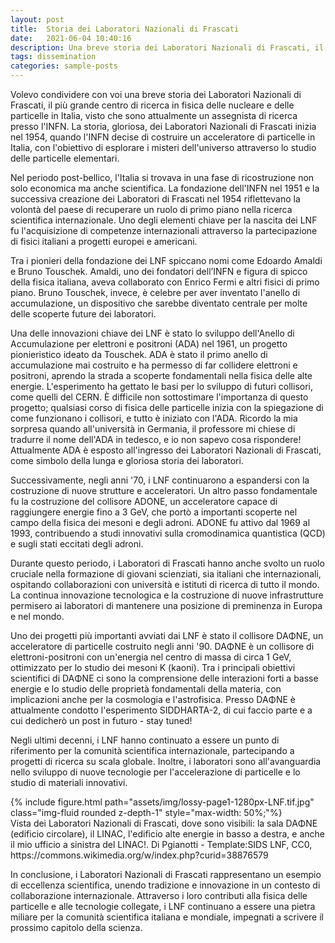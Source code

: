 ```yaml
---
layout: post
title:  Storia dei Laboratori Nazionali di Frascati
date:   2021-06-04 10:40:16
description: Una breve storia dei Laboratori Nazionali di Frascati, il più grande centro di ricerca in fisica delle nucleare e delle particelle in Italia.
tags: dissemination
categories: sample-posts
---
```


Volevo condividere con voi una breve storia dei Laboratori Nazionali di Frascati, il più grande centro di ricerca in fisica delle nucleare e delle particelle in Italia, visto che sono attualmente un assegnista di ricerca presso l'INFN. 
La storia, gloriosa, dei Laboratori Nazionali di Frascati inizia nel 1954, quando l'INFN decise di costruire un acceleratore di particelle in Italia, con l'obiettivo di esplorare i misteri dell'universo attraverso lo studio delle particelle elementari.

Nel periodo post-bellico, l'Italia si trovava in una fase di ricostruzione non solo economica ma anche scientifica. La fondazione dell'INFN nel 1951 e la successiva creazione dei Laboratori di Frascati nel 1954 riflettevano la volontà del paese di recuperare un ruolo di primo piano nella ricerca scientifica internazionale. Uno degli elementi chiave per la nascita dei LNF fu l'acquisizione di competenze internazionali attraverso la partecipazione di fisici italiani a progetti europei e americani.

Tra i pionieri della fondazione dei LNF spiccano nomi come Edoardo Amaldi e Bruno Touschek. Amaldi, uno dei fondatori dell’INFN e figura di spicco della fisica italiana, aveva collaborato con Enrico Fermi e altri fisici di primo piano. Bruno Touschek, invece, è celebre per aver inventato l'anello di accumulazione, un dispositivo che sarebbe diventato centrale per molte delle scoperte future dei laboratori.

Una delle innovazioni chiave dei LNF è stato lo sviluppo dell'Anello di Accumulazione per elettroni e positroni (ADA) nel 1961, un progetto pionieristico ideato da Touschek. ADA è stato il primo anello di accumulazione mai costruito e ha permesso di far collidere elettroni e positroni, aprendo la strada a scoperte fondamentali nella fisica delle alte energie. L'esperimento ha gettato le basi per lo sviluppo di futuri collisori, come quelli del CERN. 
È difficile non sottostimare l'importanza di questo progetto; qualsiasi corso di fisica delle particelle inizia con la spiegazione di come funzionano i collisori, e tutto è iniziato con l'ADA. Ricordo la mia sorpresa quando all'università in Germania, il professore mi chiese di tradurre il nome dell'ADA in tedesco, e io non sapevo cosa rispondere!
Attualmente ADA è esposto all'ingresso dei Laboratori Nazionali di Frascati, come simbolo della lunga e gloriosa storia dei laboratori.

Successivamente, negli anni '70, i LNF continuarono a espandersi con la costruzione di nuove strutture e acceleratori. Un altro passo fondamentale fu la costruzione del collisore ADONE, un acceleratore capace di raggiungere energie fino a 3 GeV, che portò a importanti scoperte nel campo della fisica dei mesoni e degli adroni. ADONE fu attivo dal 1969 al 1993, contribuendo a studi innovativi sulla cromodinamica quantistica (QCD) e sugli stati eccitati degli adroni.

Durante questo periodo, i Laboratori di Frascati hanno anche svolto un ruolo cruciale nella formazione di giovani scienziati, sia italiani che internazionali, ospitando collaborazioni con università e istituti di ricerca di tutto il mondo. La continua innovazione tecnologica e la costruzione di nuove infrastrutture permisero ai laboratori di mantenere una posizione di preminenza in Europa e nel mondo.

Uno dei progetti più importanti avviati dai LNF è stato il collisore DAΦNE, un acceleratore di particelle costruito negli anni '90. DAΦNE è un collisore di elettroni-positroni con un'energia nel centro di massa di circa 1 GeV, ottimizzato per lo studio dei mesoni K (kaoni). Tra i principali obiettivi scientifici di DAΦNE ci sono la comprensione delle interazioni forti a basse energie e lo studio delle proprietà fondamentali della materia, con implicazioni anche per la cosmologia e l'astrofisica. Presso DAΦNE è attualmente condotto l'esperimento SIDDHARTA-2, di cui faccio parte e a cui dedicherò un post in futuro - stay tuned!

Negli ultimi decenni, i LNF hanno continuato a essere un punto di riferimento per la comunità scientifica internazionale, partecipando a progetti di ricerca su scala globale. Inoltre, i laboratori sono all'avanguardia nello sviluppo di nuove tecnologie per l'accelerazione di particelle e lo studio di materiali innovativi.

<div class="row">
    <div class="col-sm mt-3 mt-md-0">
		{% include figure.html path="assets/img/lossy-page1-1280px-LNF.tif.jpg" class="img-fluid rounded z-depth-1" style="max-width: 50%;"%}
    </div>
</div>
<div class="caption">
    Vista dei Laboratori Nazionali di Frascati, dove sono visibili: la sala DAΦNE (edificio circolare), il LINAC, l'edificio alte energie in basso a destra, e anche il mio ufficio a sinistra del LINAC!. Di Pgianotti - Template:SIDS LNF, CC0, https://commons.wikimedia.org/w/index.php?curid=38876579
</div>


In conclusione, i Laboratori Nazionali di Frascati rappresentano un esempio di eccellenza scientifica, unendo tradizione e innovazione in un contesto di collaborazione internazionale. Attraverso i loro contributi alla fisica delle particelle e alle tecnologie collegate, i LNF continuano a essere una pietra miliare per la comunità scientifica italiana e mondiale, impegnati a scrivere il prossimo capitolo della scienza.